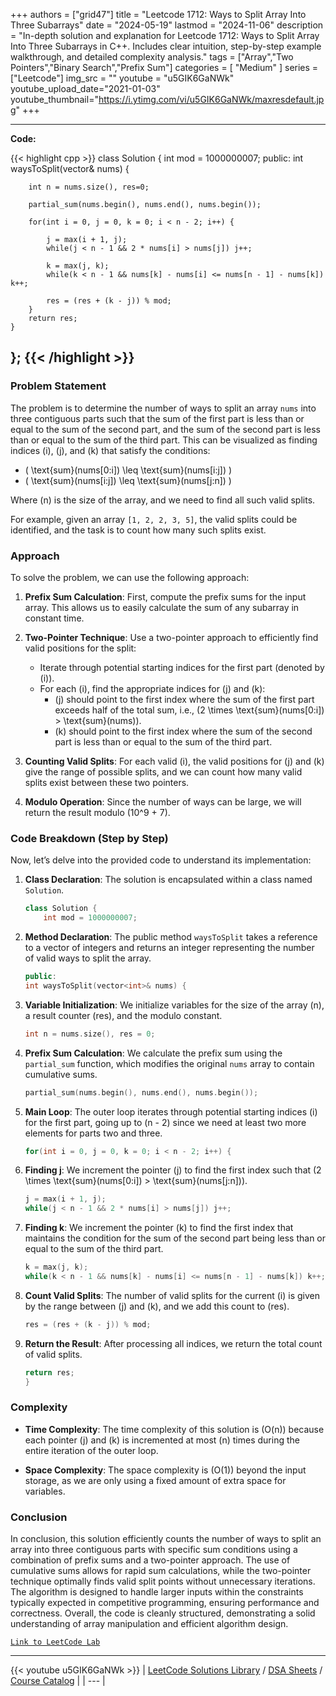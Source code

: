 
+++
authors = ["grid47"]
title = "Leetcode 1712: Ways to Split Array Into Three Subarrays"
date = "2024-05-19"
lastmod = "2024-11-06"
description = "In-depth solution and explanation for Leetcode 1712: Ways to Split Array Into Three Subarrays in C++. Includes clear intuition, step-by-step example walkthrough, and detailed complexity analysis."
tags = ["Array","Two Pointers","Binary Search","Prefix Sum"]
categories = [
    "Medium"
]
series = ["Leetcode"]
img_src = ""
youtube = "u5GIK6GaNWk"
youtube_upload_date="2021-01-03"
youtube_thumbnail="https://i.ytimg.com/vi/u5GIK6GaNWk/maxresdefault.jpg"
+++



---
**Code:**

{{< highlight cpp >}}
class Solution {
    int mod = 1000000007;
public:
    int waysToSplit(vector<int>& nums) {
        
        int n = nums.size(), res=0;

        partial_sum(nums.begin(), nums.end(), nums.begin());
        
        for(int i = 0, j = 0, k = 0; i < n - 2; i++) {

            j = max(i + 1, j);
            while(j < n - 1 && 2 * nums[i] > nums[j]) j++;

            k = max(j, k);
            while(k < n - 1 && nums[k] - nums[i] <= nums[n - 1] - nums[k]) k++;

            res = (res + (k - j)) % mod;
        }
        return res;            
    }
};
{{< /highlight >}}
---

### Problem Statement

The problem is to determine the number of ways to split an array `nums` into three contiguous parts such that the sum of the first part is less than or equal to the sum of the second part, and the sum of the second part is less than or equal to the sum of the third part. This can be visualized as finding indices \(i\), \(j\), and \(k\) that satisfy the conditions:

- \( \text{sum}(nums[0:i]) \leq \text{sum}(nums[i:j]) \)
- \( \text{sum}(nums[i:j]) \leq \text{sum}(nums[j:n]) \)

Where \(n\) is the size of the array, and we need to find all such valid splits.

For example, given an array `[1, 2, 2, 3, 5]`, the valid splits could be identified, and the task is to count how many such splits exist.

### Approach

To solve the problem, we can use the following approach:

1. **Prefix Sum Calculation**: First, compute the prefix sums for the input array. This allows us to easily calculate the sum of any subarray in constant time.

2. **Two-Pointer Technique**: Use a two-pointer approach to efficiently find valid positions for the split:
   - Iterate through potential starting indices for the first part (denoted by \(i\)).
   - For each \(i\), find the appropriate indices for \(j\) and \(k\):
     - \(j\) should point to the first index where the sum of the first part exceeds half of the total sum, i.e., \(2 \times \text{sum}(nums[0:i]) > \text{sum}(nums)\).
     - \(k\) should point to the first index where the sum of the second part is less than or equal to the sum of the third part.

3. **Counting Valid Splits**: For each valid \(i\), the valid positions for \(j\) and \(k\) give the range of possible splits, and we can count how many valid splits exist between these two pointers.

4. **Modulo Operation**: Since the number of ways can be large, we will return the result modulo \(10^9 + 7\).

### Code Breakdown (Step by Step)

Now, let’s delve into the provided code to understand its implementation:

1. **Class Declaration**: The solution is encapsulated within a class named `Solution`.

    ```cpp
    class Solution {
        int mod = 1000000007;
    ```

2. **Method Declaration**: The public method `waysToSplit` takes a reference to a vector of integers and returns an integer representing the number of valid ways to split the array.

    ```cpp
    public:
    int waysToSplit(vector<int>& nums) {
    ```

3. **Variable Initialization**: We initialize variables for the size of the array \(n\), a result counter \(res\), and the modulo constant.

    ```cpp
    int n = nums.size(), res = 0;
    ```

4. **Prefix Sum Calculation**: We calculate the prefix sum using the `partial_sum` function, which modifies the original `nums` array to contain cumulative sums.

    ```cpp
    partial_sum(nums.begin(), nums.end(), nums.begin());
    ```

5. **Main Loop**: The outer loop iterates through potential starting indices \(i\) for the first part, going up to \(n - 2\) since we need at least two more elements for parts two and three.

    ```cpp
    for(int i = 0, j = 0, k = 0; i < n - 2; i++) {
    ```

6. **Finding j**: We increment the pointer \(j\) to find the first index such that \(2 \times \text{sum}(nums[0:i]) > \text{sum}(nums[j:n])\).

    ```cpp
    j = max(i + 1, j);
    while(j < n - 1 && 2 * nums[i] > nums[j]) j++;
    ```

7. **Finding k**: We increment the pointer \(k\) to find the first index that maintains the condition for the sum of the second part being less than or equal to the sum of the third part.

    ```cpp
    k = max(j, k);
    while(k < n - 1 && nums[k] - nums[i] <= nums[n - 1] - nums[k]) k++;
    ```

8. **Count Valid Splits**: The number of valid splits for the current \(i\) is given by the range between \(j\) and \(k\), and we add this count to \(res\).

    ```cpp
    res = (res + (k - j)) % mod;
    ```

9. **Return the Result**: After processing all indices, we return the total count of valid splits.

    ```cpp
    return res;
    }
    ```

### Complexity

- **Time Complexity**: The time complexity of this solution is \(O(n)\) because each pointer \(j\) and \(k\) is incremented at most \(n\) times during the entire iteration of the outer loop.
  
- **Space Complexity**: The space complexity is \(O(1)\) beyond the input storage, as we are only using a fixed amount of extra space for variables.

### Conclusion

In conclusion, this solution efficiently counts the number of ways to split an array into three contiguous parts with specific sum conditions using a combination of prefix sums and a two-pointer approach. The use of cumulative sums allows for rapid sum calculations, while the two-pointer technique optimally finds valid split points without unnecessary iterations. The algorithm is designed to handle larger inputs within the constraints typically expected in competitive programming, ensuring performance and correctness. Overall, the code is cleanly structured, demonstrating a solid understanding of array manipulation and efficient algorithm design.

[`Link to LeetCode Lab`](https://leetcode.com/problems/ways-to-split-array-into-three-subarrays/description/)

---
{{< youtube u5GIK6GaNWk >}}
| [LeetCode Solutions Library](https://grid47.xyz/leetcode/) / [DSA Sheets](https://grid47.xyz/sheets/) / [Course Catalog](https://grid47.xyz/courses/) |
| --- |
